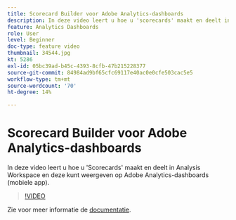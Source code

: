 ```yaml
---
title: Scorecard Builder voor Adobe Analytics-dashboards
description: In deze video leert u hoe u 'scorecards' maakt en deelt in Analysis Workspace voor weergave op Adobe Analytics-dashboards (mobiele app).
feature: Analytics Dashboards
role: User
level: Beginner
doc-type: feature video
thumbnail: 34544.jpg
kt: 5286
exl-id: 05bc39ad-b45c-4393-8cfb-47b215228377
source-git-commit: 84984ad9bf65cfc69117e40ac0e0cfe503cac5e5
workflow-type: tm+mt
source-wordcount: '70'
ht-degree: 14%

---
```


# Scorecard Builder voor Adobe Analytics-dashboards

In deze video leert u hoe u &#39;Scorecards&#39; maakt en deelt in Analysis Workspace en deze kunt weergeven op Adobe Analytics-dashboards (mobiele app).

>[!VIDEO](https://video.tv.adobe.com/v/34544/?quality=12&learn=on)

Zie voor meer informatie de [documentatie](https://experienceleague.adobe.com/docs/analytics/analyze/mobapp/home.html?lang=nl-NL).
